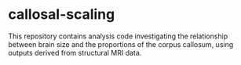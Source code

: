 # callosal-scaling
This repository contains analysis code investigating the relationship between brain size and the proportions of the corpus callosum, using outputs derived from structural MRI data.
